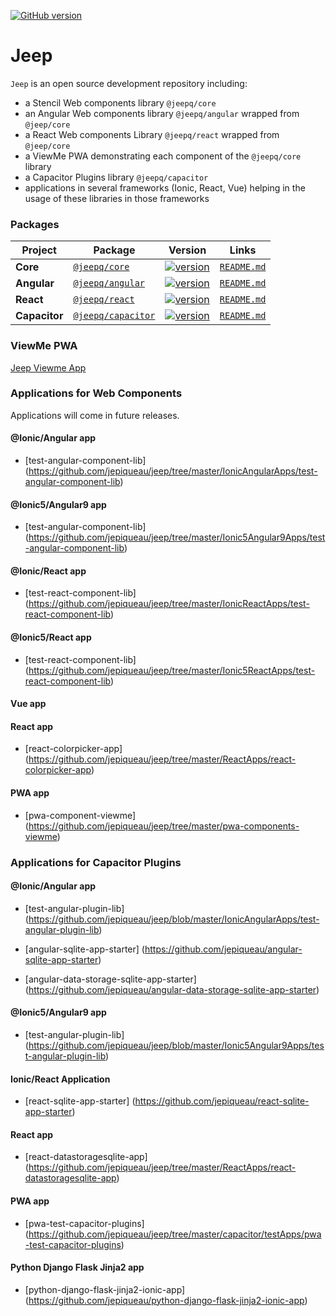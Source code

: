 [![GitHub version](https://badge.fury.io/gh/jepiqueau%2Fjeep.svg)](https://badge.fury.io/gh/jepiqueau%2Fjeep)

# Jeep

`Jeep` is an open source development repository including:

- a Stencil Web components library `@jeepq/core`
- an Angular Web components library `@jeepq/angular` wrapped from `@jeep/core`
- a React Web components Library `@jeepq/react` wrapped from `@jeep/core`
- a ViewMe PWA demonstrating each component of the `@jeepq/core` library
- a Capacitor Plugins library `@jeepq/capacitor`
- applications in several frameworks (Ionic, React, Vue) helping in the usage of these libraries in those frameworks

### Packages

| Project       | Package                                                              | Version                                                                                                                |                       Links                        |
| ------------- | -------------------------------------------------------------------- | ---------------------------------------------------------------------------------------------------------------------- | :------------------------------------------------: |
| **Core**      | [`@jeepq/core`](https://www.npmjs.com/package/@jeepq/core)           | [![version](https://img.shields.io/npm/v/@jeepq/core/latest.svg)](https://www.npmjs.com/package/@jeepq/core)           |           [`README.md`](core/README.md)            |
| **Angular**   | [`@jeepq/angular`](https://www.npmjs.com/package/@jeepq/angular)     | [![version](https://img.shields.io/npm/v/@jeepq/angular/latest.svg)](https://www.npmjs.com/package/@jeepq/angular)     |     [`README.md`](packages/angular/README.md)      |
| **React**     | [`@jeepq/react`](https://www.npmjs.com/package/@jeepq/react)         | [![version](https://img.shields.io/npm/v/@jeepq/react/latest.svg)](https://www.npmjs.com/package/@jeepq/react)         |      [`README.md`](packages/react/README.md)       |
| **Capacitor** | [`@jeepq/capacitor`](https://www.npmjs.com/package/@jeepq/capacitor) | [![version](https://img.shields.io/npm/v/@jeepq/capacitor/latest.svg)](https://www.npmjs.com/package/@jeepq/capacitor) | [`README.md`](capacitor/plugins-library/README.md) |

### ViewMe PWA

[Jeep Viewme App](https://jeep-viewme-app.firebaseapp.com)

### Applications for Web Components

Applications will come in future releases.

#### @Ionic/Angular app

- [test-angular-component-lib] (https://github.com/jepiqueau/jeep/tree/master/IonicAngularApps/test-angular-component-lib)

#### @Ionic5/Angular9 app

- [test-angular-component-lib] (https://github.com/jepiqueau/jeep/tree/master/Ionic5Angular9Apps/test-angular-component-lib)

#### @Ionic/React app

- [test-react-component-lib] (https://github.com/jepiqueau/jeep/tree/master/IonicReactApps/test-react-component-lib)

#### @Ionic5/React app

- [test-react-component-lib] (https://github.com/jepiqueau/jeep/tree/master/Ionic5ReactApps/test-react-component-lib)

#### Vue app

#### React app

- [react-colorpicker-app] (https://github.com/jepiqueau/jeep/tree/master/ReactApps/react-colorpicker-app)

#### PWA app

- [pwa-component-viewme] (https://github.com/jepiqueau/jeep/tree/master/pwa-components-viewme)

### Applications for Capacitor Plugins

#### @Ionic/Angular app

- [test-angular-plugin-lib] (https://github.com/jepiqueau/jeep/blob/master/IonicAngularApps/test-angular-plugin-lib)

- [angular-sqlite-app-starter] (https://github.com/jepiqueau/angular-sqlite-app-starter)

- [angular-data-storage-sqlite-app-starter] (https://github.com/jepiqueau/angular-data-storage-sqlite-app-starter)

#### @Ionic5/Angular9 app

- [test-angular-plugin-lib] (https://github.com/jepiqueau/jeep/blob/master/Ionic5Angular9Apps/test-angular-plugin-lib)

#### Ionic/React Application

- [react-sqlite-app-starter] (https://github.com/jepiqueau/react-sqlite-app-starter)

#### React app

- [react-datastoragesqlite-app] (https://github.com/jepiqueau/jeep/tree/master/ReactApps/react-datastoragesqlite-app)

#### PWA app

- [pwa-test-capacitor-plugins] (https://github.com/jepiqueau/jeep/tree/master/capacitor/testApps/pwa-test-capacitor-plugins)

#### Python Django Flask Jinja2 app

- [python-django-flask-jinja2-ionic-app] (https://github.com/jepiqueau/python-django-flask-jinja2-ionic-app)
